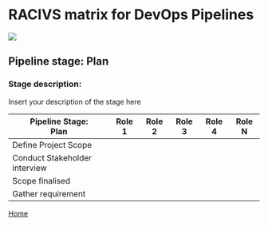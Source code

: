 # __RACIVS matrix for DevOps Pipelines__   

<img src="https://user-images.githubusercontent.com/10748736/112030685-6c81be80-8b32-11eb-94b8-c2c01b8f4581.png">

## __Pipeline stage:__  Plan  
### __Stage description:__  
Insert your description of the stage here  

| Pipeline Stage:<br>Plan  | Role 1  | Role 2  | Role 3  | Role 4  | Role N  |
|----------------------------- |-------- |-------- |-------- |-------- |-------- |
| Define Project Scope         |         |         |         |         |         |
| Conduct Stakeholder interview|         |         |         |         |         |
| Scope finalised              |         |         |         |         |         |
| Gather requirement           |         |         |         |         |         |
  
  
[Home](../index.md)  
